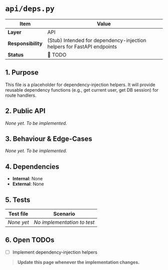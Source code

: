 <!-- filepath: c:\Users\00010654\Documents\Git\ReViewPoint\docs\backend\api\deps.py.md -->

# `api/deps.py`

| Item               | Value                                                                  |
| ------------------ | ---------------------------------------------------------------------- |
| **Layer**          | API                                                                    |
| **Responsibility** | (Stub) Intended for dependency-injection helpers for FastAPI endpoints |
| **Status**         | 🔴 TODO                                                                |

## 1. Purpose

This file is a placeholder for dependency-injection helpers. It will provide reusable dependency functions (e.g., get current user, get DB session) for route handlers.

## 2. Public API

_None yet. To be implemented._

## 3. Behaviour & Edge-Cases

_None yet. To be implemented._

## 4. Dependencies

- **Internal**: None
- **External**: None

## 5. Tests

| Test file  | Scenario                    |
| ---------- | --------------------------- |
| _None yet_ | _No implementation to test_ |

## 6. Open TODOs

- [ ] Implement dependency-injection helpers

> **Update this page whenever the implementation changes.**
